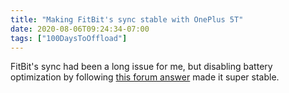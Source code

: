 ```yaml
---
title: "Making FitBit's sync stable with OnePlus 5T"
date: 2020-08-06T09:24:34-07:00
tags: ["100DaysToOffload"]
---
```


FitBit's sync had been a long issue for me, but disabling battery optimization by following [this forum answer](https://community.fitbit.com/t5/Ionic/Oneplus-3-and-5t/m-p/2553368/highlight/true#M36740) made it super stable.
